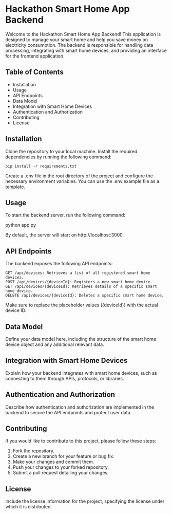 # Hackathon Smart Home App Backend

Welcome to the Hackathon Smart Home App Backend! This application is designed to manage your smart home and help you save money on electricity consumption. The backend is responsible for handling data processing, integrating with smart home devices, and providing an interface for the frontend application.

## Table of Contents

- Installation
- Usage
- API Endpoints
- Data Model
- Integration with Smart Home Devices
- Authentication and Authorization
- Contributing
- License

## Installation

Clone the repository to your local machine.
Install the required dependencies by running the following command:

```
pip install -r requirements.txt
```
Create a .env file in the root directory of the project and configure the necessary environment variables. You can use the .env.example file as a template.

## Usage

To start the backend server, run the following command:

python app.py

By default, the server will start on http://localhost:3000.

## API Endpoints

The backend exposes the following API endpoints:

    GET /api/devices: Retrieves a list of all registered smart home devices.
    POST /api/devices/{deviceId}: Registers a new smart home device.
    GET /api/devices/{deviceId}: Retrieves details of a specific smart home device.
    DELETE /api/devices/{deviceId}: Deletes a specific smart home device.

Make sure to replace the placeholder values ({deviceId}) with the actual device ID.

## Data Model

Define your data model here, including the structure of the smart home device object and any additional relevant data.

## Integration with Smart Home Devices

Explain how your backend integrates with smart home devices, such as connecting to them through APIs, protocols, or libraries.

## Authentication and Authorization

Describe how authentication and authorization are implemented in the backend to secure the API endpoints and protect user data.

## Contributing

If you would like to contribute to this project, please follow these steps:

1. Fork the repository.
2. Create a new branch for your feature or bug fix.
3. Make your changes and commit them.
4. Push your changes to your forked repository.
5. Submit a pull request detailing your changes.

## License

Include the license information for the project, specifying the license under which it is distributed.
